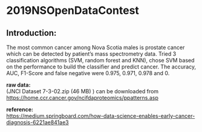# 2019NSOpenDataContest

<h2>Introduction:</h2>
The most common cancer among Nova Scotia males is prostate cancer which can be detected by patient’s mass spectrometry data. Tried 3 classification algorithms (SVM, random forest and KNN), chose SVM based on the performance to build the classifier and predict cancer. The accuracy, AUC, F1-Score and false negative were 0.975, 0.971, 0.978 and 0.

<b>raw data:</b><br>
(JNCI Dataset 7-3-02.zip (46 MB) ) can be downloaded from https://home.ccr.cancer.gov/ncifdaproteomics/ppatterns.asp

<b>reference:</b><br>
https://medium.springboard.com/how-data-science-enables-early-cancer-diagnosis-6221ae841ae3
